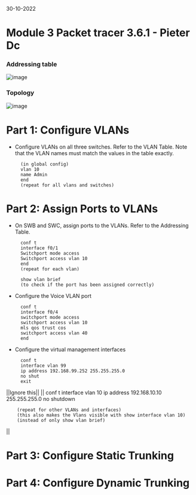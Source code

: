 30-10-2022

# Module 3 Packet tracer 3.6.1 - Pieter Dc

### Addressing table

![image](https://user-images.githubusercontent.com/100133263/198878575-ee962b04-2f6f-4006-bb45-267c4dbe9229.png)

### Topology

![image](https://user-images.githubusercontent.com/100133263/198879556-c47f3479-cb2b-4c07-93bc-0cb27ab1cf02.png)


# Part 1: Configure VLANs

- Configure VLANs on all three switches. Refer to the VLAN Table. Note that the VLAN names must match the values in the table exactly.

        (in global config)
        vlan 10
        name Admin
        end
        (repeat for all vlans and switches)

# Part 2: Assign Ports to VLANs

- On SWB and SWC, assign ports to the VLANs. Refer to the Addressing Table.

        conf t
        interface f0/1
        Switchport mode access
        Switchport access vlan 10
        end
        (repeat for each vlan)

        show vlan brief
        (to check if the port has been assigned correctly)

- Configure the Voice VLAN port

        conf t
        interface f0/4
        switchport mode access
        switchport access vlan 10
        mls qos trust cos
        switchport access vlan 40
        end

- Configure the virtual management interfaces

        conf t
        interface vlan 99
        ip address 192.168.99.252 255.255.255.0
        no shut
        exit

||Ignore this||
||      conf t
        interface vlan 10
        ip address 192.168.10.10 255.255.255.0
        no shutdown  

        (repeat for other VLANs and interfaces)
        (this also makes the Vlans visible with show interface vlan 10)
        (instead of only show vlan brief)
||


# Part 3: Configure Static Trunking

# Part 4: Configure Dynamic Trunking

